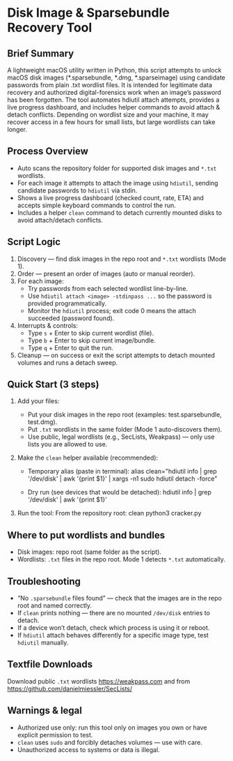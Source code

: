 Disk Image & Sparsebundle Recovery Tool
======================================

Brief Summary
------------
A lightweight macOS utility written in Python, this script attempts to unlock macOS disk images (*.sparsebundle, *.dmg, *.sparseimage) using candidate passwords from plain .txt wordlist files. It is intended for legitimate data recovery and authorized digital-forensics work when an image’s password has been forgotten. The tool automates hdiutil attach attempts, provides a live progress dashboard, and includes helper commands to avoid attach & detach conflicts. Depending on wordlist size and your machine, it may recover access in a few hours for small lists, but large wordlists can take longer.

Process Overview
--------------------
- Auto scans the repository folder for supported disk images and `*.txt` wordlists.
- For each image it attempts to attach the image using `hdiutil`, sending
  candidate passwords to `hdiutil` via stdin.
- Shows a live progress dashboard (checked count, rate, ETA) and accepts
  simple keyboard commands to control the run.
- Includes a helper `clean` command to detach currently mounted disks to
  avoid attach/detach conflicts.

Script Logic
-----------------------------
1. Discovery — find disk images in the repo root and `*.txt` wordlists (Mode 1).
2. Order — present an order of images (auto or manual reorder).
3. For each image:
   - Try passwords from each selected wordlist line-by-line.
   - Use `hdiutil attach <image> -stdinpass ...` so the password is provided programmatically.
   - Monitor the `hdiutil` process; exit code 0 means the attach succeeded (password found).
4. Interrupts & controls:
   - Type `s` + Enter to skip current wordlist (file).
   - Type `b` + Enter to skip current image/bundle.
   - Type `q` + Enter to quit the run.
5. Cleanup — on success or exit the script attempts to detach mounted volumes and runs a detach sweep.

Quick Start (3 steps)
---------------------
1) Add your files:
   - Put your disk images in the repo root (examples: test.sparsebundle, test.dmg).
   - Put `.txt` wordlists in the same folder (Mode 1 auto-discovers them).
   - Use public, legal wordlists (e.g., SecLists, Weakpass) — only use lists you are allowed to use.

2) Make the `clean` helper available (recommended):
   - Temporary alias (paste in terminal):
     alias clean="hdiutil info | grep '/dev/disk' | awk '{print \$1}' | xargs -n1 sudo hdiutil detach -force"

   - Dry run (see devices that would be detached):
     hdiutil info | grep '/dev/disk' | awk '{print $1}'

3) Run the tool:
   From the repository root:
     clean
     python3 cracker.py

Where to put wordlists and bundles
---------------------------------
- Disk images: repo root (same folder as the script).
- Wordlists: `.txt` files in the repo root. Mode 1 detects `*.txt` automatically.

Troubleshooting
---------------
- “No `.sparsebundle` files found” — check that the images are in the repo root and named correctly.
- If `clean` prints nothing — there are no mounted `/dev/disk` entries to detach.
- If a device won’t detach, check which process is using it or reboot.
- If `hdiutil` attach behaves differently for a specific image type, test `hdiutil` manually.

Textfile Downloads
-------
Download public `.txt` wordlists https://weakpass.com and from https://github.com/danielmiessler/SecLists/

Warnings & legal
----------------
- Authorized use only: run this tool only on images you own or have explicit permission to test.
- `clean` uses `sudo` and forcibly detaches volumes — use with care.
- Unauthorized access to systems or data is illegal.
